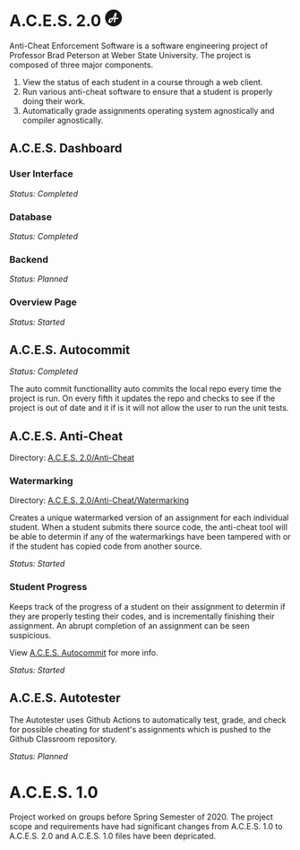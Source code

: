 # A.C.E.S. 2.0 <img src="Logo.png" height="30"/>
Anti-Cheat Enforcement Software is a software engineering project of Professor Brad Peterson at Weber State University. The project is composed of three major components.
 1. View the status of each student in a course through a web client.
 2. Run various anti-cheat software to ensure that a student is properly doing their work.
 3. Automatically grade assignments operating system agnostically and compiler agnostically.
## A.C.E.S. Dashboard
### User Interface

*Status: Completed*
### Database

*Status: Completed*
### Backend

*Status: Planned*
### Overview Page

*Status: Started*
## A.C.E.S. Autocommit

*Status: Completed*

The auto commit functionallity auto commits the local repo every time the project is run. On every fifth it updates the 
repo and checks to see if the project is out of date and it if is it will not allow the user to run the unit tests.


## A.C.E.S. Anti-Cheat
Directory: [A.C.E.S. 2.0/Anti-Cheat](https://github.com/tjh1541/A.C.E.S./tree/master/A.C.E.S.%202.0/ACES%20Anti-Cheat)
### Watermarking
Directory: [A.C.E.S. 2.0/Anti-Cheat/Watermarking](https://github.com/tjh1541/A.C.E.S./tree/master/A.C.E.S.%202.0/ACES%20Anti-Cheat/Watermarking)

Creates a unique watermarked version of an assignment for each individual student. When a student submits there source code, the anti-cheat tool will be able to determin if any of the watermarkings have been tampered with or if the student has copied code from another source.

*Status: Started*

### Student Progress
Keeps track of the progress of a student on their assignment to determin if they are properly testing their codes, and is incrementally finishing their assignment. An abrupt completion of an assignment can be seen suspicious.

View [A.C.E.S. Autocommit](https://github.com/tjh1541/A.C.E.S./blob/master/README.md#aces-autocommit) for more info.

*Status: Started*

## A.C.E.S. Autotester
The Autotester uses Github Actions to automatically test, grade, and check for possible cheating for student's assignments which is pushed to the Github Classroom repository.

*Status: Planned*
# A.C.E.S. 1.0
Project worked on groups before Spring Semester of 2020. The project scope and requirements have had significant changes from A.C.E.S. 1.0 to A.C.E.S. 2.0 and A.C.E.S. 1.0 files have been depricated.
